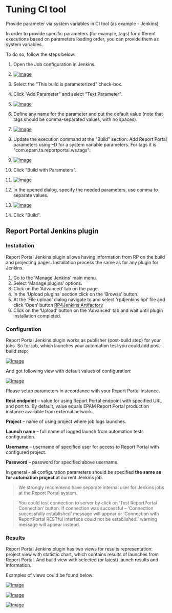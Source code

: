 ﻿Tuning CI tool
=================

Provide parameter via system variables in CI tool (as example - Jenkins)

In order to provide specific parameters (for example, tags) for different
executions based on parameters loading order, you can provide them as system
variables.

To do so, follow the steps below:

1. Open the Job configuration in Jenkins.

2. [ ![Image](Images/1.png) ](Images/1.png)

3. Select the "This build is parameterized" check-box.

4. Click "Add Parameter" and select "Text Parameter".

5. [ ![Image](Images/2.png) ](Images/2.png)

6. Define any name for the parameter and put the default value (note that tags
    should be comma-separated values, with no spaces).

7. [ ![Image](Images/3.png) ](Images/3.png)

8. Update the execution command at the "Build" section: Add Report Portal parameters using –D for a system variable parameters. For tags
it is "com.epam.ta.reportportal.ws.tags":

9. [ ![Image](Images/4.png) ](Images/4.png)

10. Click "Build with Parameters".

11. [ ![Image](Images/5.png) ](Images/5.png)

12. In the opened dialog, specify the needed parameters, use comma to separate
    values.

13. [ ![Image](Images/6.png) ](Images/6.png)

14. Click "Build".


Report Portal Jenkins plugin
----------------------------

### Installation

Report Portal Jenkins plugin allows having information from RP on the build and projecting pages. Installation process the same as for any plugin for Jenkins.

1. Go to the ‘Manage Jenkins’ main menu.
2. Select ‘Manage plugins’ options.
3. Click on the ‘Advanced’ tab on the page.
4. In the ‘Upload plugins’ section click on the ‘Browse’ button.
5. At the ‘File upload’ dialog navigate to and select ‘rp4jenkins.hpi’ file and click ‘Open’ button [RP4Jenkins Artifactory](<http://artifactory.epam.com/artifactory/webapp/#/artifacts/browse/tree/General/EPMC-TST/com/epam/ta/rp4jenkins>)
6. Click on the ‘Upload’ button on the ‘Advanced’ tab and wait until plugin installation completed.

### Configuration

Report Portal Jenkins plugin works as publisher (post-build step) for your jobs. So for job, which launches your automation test you could add post-build step:

[ ![Image](Images/pic_236.png) ](Images/pic_236.png)

And got following view with default values of configuration:

[ ![Image](Images/pic_237.png) ](Images/pic_237.png)

Please setup parameters in accordance with your Report Portal instance.

**Rest endpoint** – value for using Report Portal endpoint with specified URL and port to. By default, value equals EPAM Report Portal production instance available from external network.

**Project** – name of using project where job logs launches.

**Launch name** – full name of logged launch from automation tests configuration.

**Username** – username of specified user for access to Report Portal with configured project.

**Password** – password for specified above username.

In general - all configuration parameters should be specified **the same as for automation project** at current Jenkins job.

>   We strongly recommend have separate internal user for Jenkins jobs at the Report Portal system.

>   You could test connection to server by click on ‘Test ReportPortal Connection’ button. If connection was successful – ‘Connection successfully established’ message will appear or ‘Connection with ReportPortal RESTful interface could not be established!’ warning message will appear instead.

### Results

Report Portal Jenkins plugin has two views for results representation: project view with statistic chart, which contains results of launches from Report Portal. And build view with selected (or latest) launch results and information.

Examples of views could be found below:

[ ![Image](Images/pic_238.png) ](Images/pic_238.png)

[ ![Image](Images/pic_239.png) ](Images/pic_239.png)

[ ![Image](Images/pic_240.png) ](Images/pic_240.png)

